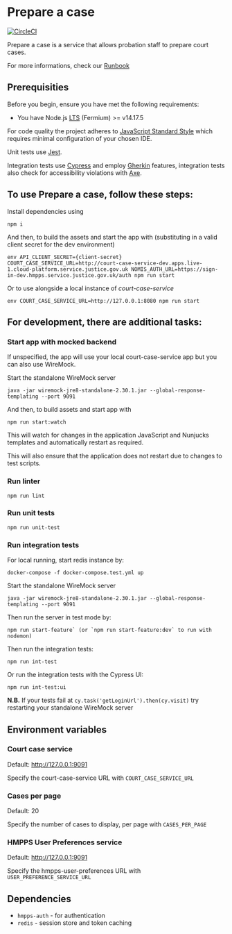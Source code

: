 # Prepare a case
[![CircleCI](https://circleci.com/gh/ministryofjustice/prepare-a-case.svg?style=svg)](https://circleci.com/gh/ministryofjustice/prepare-a-case)

Prepare a case is a service that allows probation staff to prepare court cases. 

For more informations, check our [Runbook](https://dsdmoj.atlassian.net/wiki/spaces/NDSS/pages/2548662614/Prepare+a+Case+for+Sentence+RUNBOOK)

## Prerequisities
Before you begin, ensure you have met the following requirements:
* You have Node.js [LTS](https://nodejs.org/en/about/releases/) (Fermium) >= v14.17.5

For code quality the project adheres to [JavaScript Standard Style](https://standardjs.com/) which requires minimal configuration of your chosen IDE.

Unit tests use [Jest](https://jestjs.io).

Integration tests use [Cypress](https://www.cypress.io) and employ [Gherkin](https://cucumber.io/docs/gherkin/reference/) features, integration tests also check for accessibility violations with [Axe](https://www.deque.com/axe/axe-for-web/documentation/api-documentation).

## To use Prepare a case, follow these steps:

Install dependencies using 

```
npm i
```

And then, to build the assets and start the app with (substituting in a valid client secret for the dev environment)
```
env API_CLIENT_SECRET={client-secret} COURT_CASE_SERVICE_URL=http://court-case-service-dev.apps.live-1.cloud-platform.service.justice.gov.uk NOMIS_AUTH_URL=https://sign-in-dev.hmpps.service.justice.gov.uk/auth npm run start
```

Or to use alongside a local instance of *court-case-service* 

```
env COURT_CASE_SERVICE_URL=http://127.0.0.1:8080 npm run start
```

## For development, there are additional tasks:

### Start app with mocked backend

If unspecified, the app will use your local court-case-service app but you can also use WireMock.
 
Start the standalone WireMock server
```
java -jar wiremock-jre8-standalone-2.30.1.jar --global-response-templating --port 9091
```

And then, to build assets and start app with
```
npm run start:watch
```

This will watch for changes in the application JavaScript and Nunjucks templates and automatically restart as required.

This will also ensure that the application does not restart due to changes to test scripts. 

### Run linter
```
npm run lint
```

### Run unit tests
```
npm run unit-test
```

### Run integration tests
For local running, start redis instance by:

`docker-compose -f docker-compose.test.yml up`

Start the standalone WireMock server
```
java -jar wiremock-jre8-standalone-2.30.1.jar --global-response-templating --port 9091
```

Then run the server in test mode by:

```
npm run start-feature` (or `npm run start-feature:dev` to run with nodemon)
```

Then run the integration tests:

```
npm run int-test
```

Or run the integration tests with the Cypress UI:

```
npm run int-test:ui
```

**N.B.** If your tests fail at `cy.task('getLoginUrl').then(cy.visit)` try restarting your standalone WireMock server

## Environment variables

### Court case service
Default:  http://127.0.0.1:9091

Specify the court-case-service URL with `COURT_CASE_SERVICE_URL`

### Cases per page
Default: 20

Specify the number of cases to display, per page with `CASES_PER_PAGE`

### HMPPS User Preferences service
Default:  http://127.0.0.1:9091

Specify the hmpps-user-preferences URL with `USER_PREFERENCE_SERVICE_URL`

## Dependencies
* `hmpps-auth` - for authentication
* `redis` - session store and token caching
